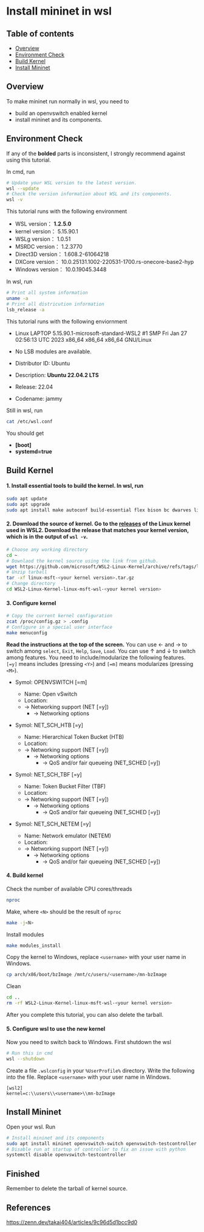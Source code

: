 # Install mininet in wsl

## Table of contents

* [Overview](#overview)
* [Environment Check](#env)
* [Build Kernel](#kernel)
* [Install Mininet](#mininet)


<a name="overview"></a>

## Overview

To make mininet run normally in wsl, you need to 
* build an openvswitch enabled kernel
* install mininet and its components.


<a name="env"></a>

## Environment Check

If any of the **bolded** parts is inconsistent, I strongly recommend against using this tutorial.

In cmd, run
```bash
# Update your WSL version to the latest version.
wsl --update
# Check the version information about WSL and its components.
wsl -v
```

This tutorial runs with the following environment
- WSL version： **1.2.5.0**
- kernel version： 5.15.90.1
- WSLg version： 1.0.51
- MSRDC version： 1.2.3770
- Direct3D version： 1.608.2-61064218
- DXCore version： 10.0.25131.1002-220531-1700.rs-onecore-base2-hyp
- Windows version： 10.0.19045.3448

In wsl, run
```bash
# Print all system information
uname -a
# Print all districution information
lsb_release -a
```

This tutorial runs with the following enviornment

- Linux LAPTOP 5.15.90.1-microsoft-standard-WSL2 #1 SMP Fri Jan 27 02:56:13 UTC 2023 x86_64 x86_64 x86_64 GNU/Linux

- No LSB modules are available.
- Distributor ID: Ubuntu
- Description:    **Ubuntu 22.04.2 LTS**
- Release:        22.04
- Codename:       jammy

Still in wsl, run
```bash
cat /etc/wsl.conf
```

You should get
- **[boot]**
- **systemd=true**


<a name="kernel"></a>

## Build Kernel

#### 1. Install essential tools to build the kernel. In wsl, run
```bash
sudo apt update
sudo apt upgrade
sudo apt install make autoconf build-essential flex bison bc dwarves libncurses-dev libssl-dev libelf-dev libtool
```

#### 2. Download the source of kernel. Go to the [releases](https://github.com/microsoft/WSL2-Linux-Kernel/releases) of the Linux kernel used in WSL2. Download the release that matches your kernel version, which is in the output of `wsl -v`.
```bash
# Choose any working directory
cd ~
# Downlaod the kernel source using the link from github.
wget https://github.com/microsoft/WSL2-Linux-Kernel/archive/refs/tags/linux-msft-wsl-<your kernel version>.tar.gz
# Unzip tarball
tar -xf linux-msft-<your kernel version>.tar.gz
# Change directory
cd WSL2-Linux-Kernel-linux-msft-wsl-<your kernel version>
```

#### 3. Configure kernel
```bash
# Copy the current kernel configuration
zcat /proc/config.gz > .config
# Configure in a special user interface
make menuconfig
```
**Read the instructions at the top of the screen.** You can use &larr; and &rarr; to switch among `select`, `Exit`, `Help`, `Save`, `Load`. You can use &uarr; and &darr; to switch among features. You need to include/modularize the following features. `[=y]` means includes (pressing `<Y>`) and `[=m]` means modularizes (pressing `<M>`).

- Symol: OPENVSWITCH [=m]
    - Name: Open vSwitch
    - Location:
    - -> Networking support (NET [=y])
        - -> Networking options

- Symol: NET_SCH_HTB [=y]
    - Name: Hierarchical Token Bucket (HTB)
    - Location:
    - -> Networking support (NET [=y])
        - -> Networking options
            - -> QoS and/or fair queueing (NET_SCHED [=y])

- Symol: NET_SCH_TBF [=y]
    - Name: Token Bucket Filter (TBF)
    - Location:
    - -> Networking support (NET [=y])
        - -> Networking options
            - -> QoS and/or fair queueing (NET_SCHED [=y])

- Symol: NET_SCH_NETEM [=y]
    - Name: Network emulator (NETEM)
    - Location:
    - -> Networking support (NET [=y])
        - -> Networking options
            - -> QoS and/or fair queueing (NET_SCHED [=y])

#### 4. Build kernel
Check the number of available CPU cores/threads
```bash
nproc
```
Make, where `<N>` should be the result of `nproc`
```bash
make -j<N>
```
Install modules
```bash
make modules_install
```
Copy the kernel to Windows, replace `<username>` with your user name in Windows.
```bash
cp arch/x86/boot/bzImage /mnt/c/users/<username>/mn-bzImage
```
Clean
```bash
cd ..
rm -rf WSL2-Linux-Kernel-linux-msft-wsl-<your kernel version>
```
After you complete this tutorial, you can also delete the tarball.

#### 5. Configure wsl to use the new kernel
Now you need to switch back to Windows. First shutdown the wsl
```bash
# Run this in cmd
wsl --shutdown
```
Create a file `.wslconfig` in your `%UserProfile%` directory. Write the following into the file. Replace `<username>` with your user name in Windows.
```
[wsl2]
kernel=c:\\users\\<username>\\mn-bzImage
```

<a name="mininet"></a>

## Install Mininet
Open your wsl. Run
```bash
# Install mininet and its components
sudo apt install mininet openvswitch-switch openvswitch-testcontroller
# Disable run at startup of controller to fix an issue with python
systemctl disable openvswitch-testcontroller
```

## Finished
Remember to delete the tarball of kernel source.

## References
https://zenn.dev/takai404/articles/9c96d5d1bcc9d0